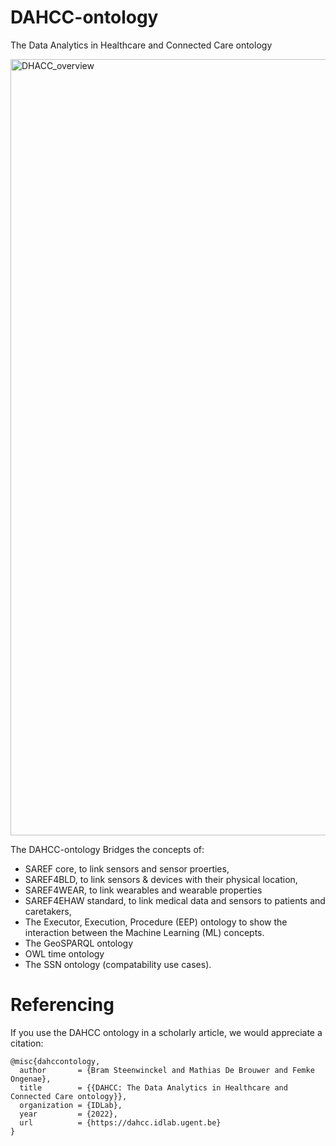 # DAHCC-ontology
The Data Analytics in Healthcare and Connected Care ontology

<img width="1242" alt="DHACC_overview" src="https://dahcc.idlab.ugent.be/dahcc_overview.png">

The DAHCC-ontology Bridges the concepts of:
* SAREF core, to link sensors and sensor proerties,
* SAREF4BLD, to link sensors & devices with their physical location,
* SAREF4WEAR, to link wearables and wearable properties
* SAREF4EHAW standard, to link medical data and sensors to patients and caretakers, 
* The Executor, Execution, Procedure (EEP) ontology to show the interaction between the Machine Learning (ML) concepts.
* The GeoSPARQL ontology
* OWL time ontology
* The SSN ontology (compatability use cases).


# Referencing
If you use the DAHCC ontology in a scholarly article, we would appreciate a citation:
```
@misc{dahccontology,
  author       = {Bram Steenwinckel and Mathias De Brouwer and Femke Ongenae},
  title        = {{DAHCC: The Data Analytics in Healthcare and Connected Care ontology}},
  organization = {IDLab},
  year         = {2022},
  url          = {https://dahcc.idlab.ugent.be}
}
```
